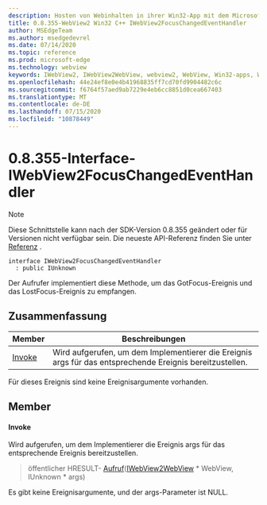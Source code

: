 ```yaml
---
description: Hosten von Webinhalten in ihrer Win32-App mit dem Microsoft Edge WebView2-Steuerelement
title: 0.8.355-WebView2 Win32 C++ IWebView2FocusChangedEventHandler
author: MSEdgeTeam
ms.author: msedgedevrel
ms.date: 07/14/2020
ms.topic: reference
ms.prod: microsoft-edge
ms.technology: webview
keywords: IWebView2, IWebView2WebView, webview2, WebView, Win32-apps, Win32, Edge
ms.openlocfilehash: 44e24ef8e0e4b41968835ff7cd70fd9904482c6c
ms.sourcegitcommit: f6764f57aed9ab7229e4eb6cc8851d0cea667403
ms.translationtype: MT
ms.contentlocale: de-DE
ms.lasthandoff: 07/15/2020
ms.locfileid: "10878449"
---
```

# 0.8.355-Interface-IWebView2FocusChangedEventHandler 

> [!NOTE]
> Diese Schnittstelle kann nach der SDK-Version 0.8.355 geändert oder für Versionen nicht verfügbar sein. Die neueste API-Referenz finden Sie unter [Referenz](../../../webview2-api-reference.md) .

```
interface IWebView2FocusChangedEventHandler
  : public IUnknown
```

Der Aufrufer implementiert diese Methode, um das GotFocus-Ereignis und das LostFocus-Ereignis zu empfangen.

## Zusammenfassung

 Member                        | Beschreibungen
--------------------------------|---------------------------------------------
[Invoke](#invoke) | Wird aufgerufen, um dem Implementierer die Ereignis args für das entsprechende Ereignis bereitzustellen.

Für dieses Ereignis sind keine Ereignisargumente vorhanden.

## Member

#### Invoke 

Wird aufgerufen, um dem Implementierer die Ereignis args für das entsprechende Ereignis bereitzustellen.

> öffentlicher HRESULT- [Aufruf](#invoke)([IWebView2WebView](IWebView2WebView.md) * WebView, IUnknown * args)

Es gibt keine Ereignisargumente, und der args-Parameter ist NULL.

